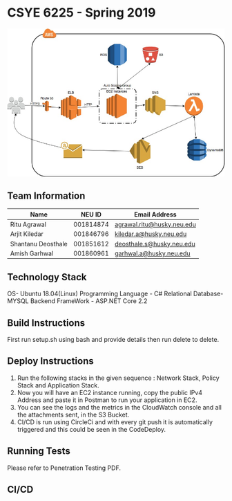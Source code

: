 # CSYE 6225 - Spring 2019

![alt text](https://github.com/Amish132/Cloud-AWS--Fault-Tolerant-Notes-Application/blob/master/infrastructure_.jpeg "Infrastructure")

## Team Information

| Name | NEU ID | Email Address |
| --- | --- | --- |
|Ritu Agrawal| 001814874| agrawal.ritu@husky.neu.edu|
|Arjit Kiledar| 001846796| kiledar.a@husky.neu.edu|
|Shantanu Deosthale| 001851612| deosthale.s@husky.neu.edu|
|Amish Garhwal| 001860961| garhwal.a@husky.neu.edu|

## Technology Stack
OS- Ubuntu 18.04(Linux)
Programming Language - C# 
Relational Database- MYSQL
Backend FrameWork - ASP.NET Core 2.2

## Build Instructions
First run setup.sh using bash and provide details
then run delete to delete.

## Deploy Instructions
1. Run the following stacks in the given sequence : Network Stack, Policy Stack and Application Stack.
2. Now you will have an EC2 instance running, copy the public IPv4 Address and paste it in Postman to run your application in EC2.
3. You can see the logs and the metrics in the CloudWatch console and all the attachments sent, in the S3 Bucket.
4. CI/CD is run using CircleCi and with every git push it is automatically triggered and this could be seen in the CodeDeploy.

## Running Tests
Please refer to Penetration Testing PDF.

## CI/CD



